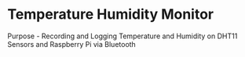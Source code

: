 # Temperature Humidity Monitor

Purpose - Recording and Logging Temperature and Humidity on DHT11 Sensors and Raspberry Pi via Bluetooth
